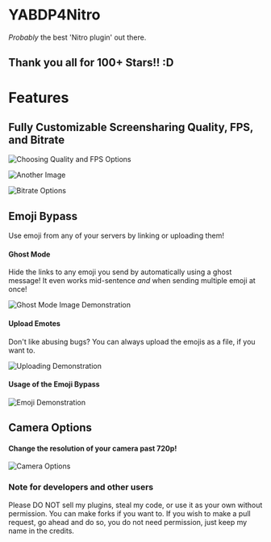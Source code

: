 # YABDP4Nitro

*Probably* the best 'Nitro plugin' out there.

## Thank you all for 100+ Stars!! :D

# Features


## Fully Customizable Screensharing Quality, FPS, and Bitrate
![Choosing Quality and FPS Options](https://user-images.githubusercontent.com/54255074/176584683-efe8eac3-8c6c-4100-9b98-0b2592fbb86f.png)

![Another Image](https://user-images.githubusercontent.com/54255074/183275106-cbee28e6-d550-4637-ab06-0cb065c81283.png)

![Bitrate Options](https://user-images.githubusercontent.com/54255074/191619975-64c61dc5-152a-4bec-995c-98661f823b53.png)

## Emoji Bypass

Use emoji from any of your servers by linking or uploading them!

#### Ghost Mode

Hide the links to any emoji you send by automatically using a ghost message! It even works mid-sentence *and* when sending multiple emoji at once!

![Ghost Mode Image Demonstration](https://user-images.githubusercontent.com/54255074/166120840-50bd98c7-48d0-4772-8d9b-17280e247a02.png)

#### Upload Emotes

Don't like abusing bugs? You can always upload the emojis as a file, if you want to.

![Uploading Demonstration](https://user-images.githubusercontent.com/54255074/191621033-da0db3f6-c5f6-4ba7-9c99-0c8ccf7ed864.gif)


#### Usage of the Emoji Bypass

![Emoji Demonstration](https://user-images.githubusercontent.com/54255074/166121643-58b06bc5-c0a5-4e45-a7e9-c135337b7ed0.gif)

## Camera Options

#### Change the resolution of your camera past 720p!

![Camera Options](https://user-images.githubusercontent.com/54255074/193709954-8a2c4130-31c8-4672-958f-796845808e18.png)


### Note for developers and other users

Please DO NOT sell my plugins, steal my code, or use it as your own without permission. You can make forks if you want to. If you wish to make a pull request, go ahead and do so, you do not need permission, just keep my name in the credits.
